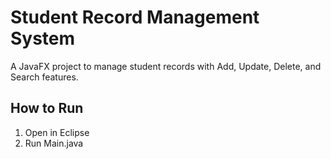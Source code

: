 # Student Record Management System

A JavaFX project to manage student records with Add, Update, Delete, and Search features.

## How to Run
1. Open in Eclipse
2. Run Main.java
